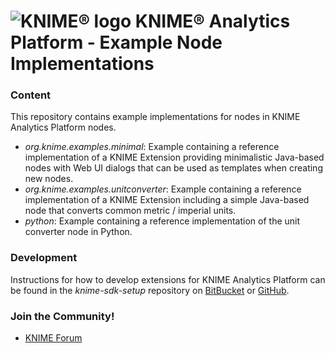 # ![KNIME® logo](https://www.knime.com/sites/default/files/knime_logo_github_40x40_4layers.png) KNIME® Analytics Platform - Example Node Implementations

### Content
This repository contains example implementations for nodes in KNIME Analytics Platform nodes. 

* _org.knime.examples.minimal_: Example containing a reference implementation of a KNIME Extension providing minimalistic Java-based nodes with Web UI dialogs that can be used as templates when creating new nodes.
* _org.knime.examples.unitconverter_: Example containing a reference implementation of a KNIME Extension including a simple Java-based node that converts common metric / imperial units.
* _python_: Example containing a reference implementation of the unit converter node in Python.

### Development
Instructions for how to develop extensions for KNIME Analytics Platform can be found in the _knime-sdk-setup_ repository on [BitBucket](https://bitbucket.org/KNIME/knime-sdk-setup) or [GitHub](http://github.com/knime/knime-sdk-setup).

### Join the Community!
* [KNIME Forum](https://tech.knime.org/forum)
